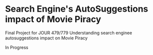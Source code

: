 # Search Engine's AutoSuggestions impact of Movie Piracy
Final Project for JOUR 479/779 Understanding search enginee autosuggestions impact on Movie Piracy

In Progress
